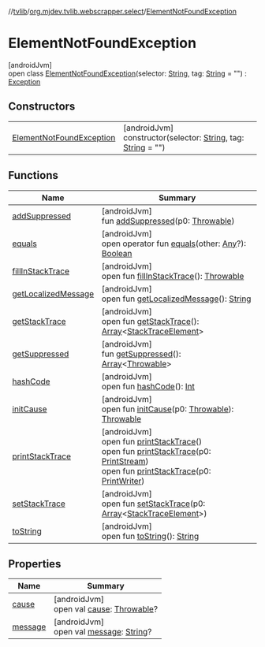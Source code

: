 //[tvlib](../../../index.md)/[org.mjdev.tvlib.webscrapper.select](../index.md)/[ElementNotFoundException](index.md)

# ElementNotFoundException

[androidJvm]\
open class [ElementNotFoundException](index.md)(selector: [String](https://kotlinlang.org/api/latest/jvm/stdlib/kotlin/-string/index.html), tag: [String](https://kotlinlang.org/api/latest/jvm/stdlib/kotlin/-string/index.html) = &quot;&quot;) : [Exception](https://developer.android.com/reference/kotlin/java/lang/Exception.html)

## Constructors

| | |
|---|---|
| [ElementNotFoundException](-element-not-found-exception.md) | [androidJvm]<br>constructor(selector: [String](https://kotlinlang.org/api/latest/jvm/stdlib/kotlin/-string/index.html), tag: [String](https://kotlinlang.org/api/latest/jvm/stdlib/kotlin/-string/index.html) = &quot;&quot;) |

## Functions

| Name | Summary |
|---|---|
| [addSuppressed](index.md#282858770%2FFunctions%2F-1596939238) | [androidJvm]<br>fun [addSuppressed](index.md#282858770%2FFunctions%2F-1596939238)(p0: [Throwable](https://kotlinlang.org/api/latest/jvm/stdlib/kotlin/-throwable/index.html)) |
| [equals](index.md#585090901%2FFunctions%2F-1596939238) | [androidJvm]<br>open operator fun [equals](index.md#585090901%2FFunctions%2F-1596939238)(other: [Any](https://kotlinlang.org/api/latest/jvm/stdlib/kotlin/-any/index.html)?): [Boolean](https://kotlinlang.org/api/latest/jvm/stdlib/kotlin/-boolean/index.html) |
| [fillInStackTrace](index.md#-1102069925%2FFunctions%2F-1596939238) | [androidJvm]<br>open fun [fillInStackTrace](index.md#-1102069925%2FFunctions%2F-1596939238)(): [Throwable](https://kotlinlang.org/api/latest/jvm/stdlib/kotlin/-throwable/index.html) |
| [getLocalizedMessage](index.md#1043865560%2FFunctions%2F-1596939238) | [androidJvm]<br>open fun [getLocalizedMessage](index.md#1043865560%2FFunctions%2F-1596939238)(): [String](https://kotlinlang.org/api/latest/jvm/stdlib/kotlin/-string/index.html) |
| [getStackTrace](index.md#2050903719%2FFunctions%2F-1596939238) | [androidJvm]<br>open fun [getStackTrace](index.md#2050903719%2FFunctions%2F-1596939238)(): [Array](https://kotlinlang.org/api/latest/jvm/stdlib/kotlin/-array/index.html)&lt;[StackTraceElement](https://developer.android.com/reference/kotlin/java/lang/StackTraceElement.html)&gt; |
| [getSuppressed](index.md#672492560%2FFunctions%2F-1596939238) | [androidJvm]<br>fun [getSuppressed](index.md#672492560%2FFunctions%2F-1596939238)(): [Array](https://kotlinlang.org/api/latest/jvm/stdlib/kotlin/-array/index.html)&lt;[Throwable](https://kotlinlang.org/api/latest/jvm/stdlib/kotlin/-throwable/index.html)&gt; |
| [hashCode](index.md#1794629105%2FFunctions%2F-1596939238) | [androidJvm]<br>open fun [hashCode](index.md#1794629105%2FFunctions%2F-1596939238)(): [Int](https://kotlinlang.org/api/latest/jvm/stdlib/kotlin/-int/index.html) |
| [initCause](index.md#-418225042%2FFunctions%2F-1596939238) | [androidJvm]<br>open fun [initCause](index.md#-418225042%2FFunctions%2F-1596939238)(p0: [Throwable](https://kotlinlang.org/api/latest/jvm/stdlib/kotlin/-throwable/index.html)): [Throwable](https://kotlinlang.org/api/latest/jvm/stdlib/kotlin/-throwable/index.html) |
| [printStackTrace](index.md#-1769529168%2FFunctions%2F-1596939238) | [androidJvm]<br>open fun [printStackTrace](index.md#-1769529168%2FFunctions%2F-1596939238)()<br>open fun [printStackTrace](index.md#1841853697%2FFunctions%2F-1596939238)(p0: [PrintStream](https://developer.android.com/reference/kotlin/java/io/PrintStream.html))<br>open fun [printStackTrace](index.md#1175535278%2FFunctions%2F-1596939238)(p0: [PrintWriter](https://developer.android.com/reference/kotlin/java/io/PrintWriter.html)) |
| [setStackTrace](index.md#2135801318%2FFunctions%2F-1596939238) | [androidJvm]<br>open fun [setStackTrace](index.md#2135801318%2FFunctions%2F-1596939238)(p0: [Array](https://kotlinlang.org/api/latest/jvm/stdlib/kotlin/-array/index.html)&lt;[StackTraceElement](https://developer.android.com/reference/kotlin/java/lang/StackTraceElement.html)&gt;) |
| [toString](index.md#1616463040%2FFunctions%2F-1596939238) | [androidJvm]<br>open fun [toString](index.md#1616463040%2FFunctions%2F-1596939238)(): [String](https://kotlinlang.org/api/latest/jvm/stdlib/kotlin/-string/index.html) |

## Properties

| Name | Summary |
|---|---|
| [cause](index.md#-654012527%2FProperties%2F-1596939238) | [androidJvm]<br>open val [cause](index.md#-654012527%2FProperties%2F-1596939238): [Throwable](https://kotlinlang.org/api/latest/jvm/stdlib/kotlin/-throwable/index.html)? |
| [message](index.md#1824300659%2FProperties%2F-1596939238) | [androidJvm]<br>open val [message](index.md#1824300659%2FProperties%2F-1596939238): [String](https://kotlinlang.org/api/latest/jvm/stdlib/kotlin/-string/index.html)? |
